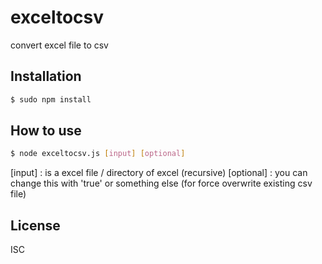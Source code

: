 # exceltocsv
convert excel file to csv

## Installation
```sh
$ sudo npm install
```

## How to use
```sh
$ node exceltocsv.js [input] [optional]
```
[input] : is a excel file / directory of excel (recursive)
[optional] : you can change this with 'true' or something else (for force overwrite existing csv file)

## License
ISC